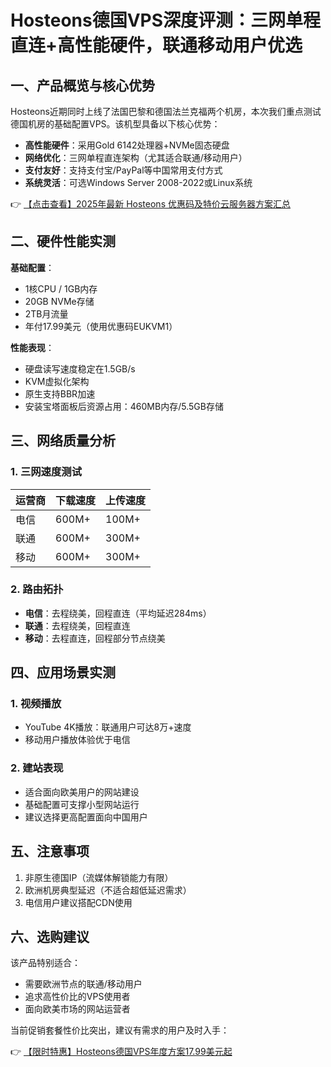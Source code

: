 # Hosteons德国VPS深度评测：三网单程直连+高性能硬件，联通移动用户优选

## 一、产品概览与核心优势

Hosteons近期同时上线了法国巴黎和德国法兰克福两个机房，本次我们重点测试德国机房的基础配置VPS。该机型具备以下核心优势：
- **高性能硬件**：采用Gold 6142处理器+NVMe固态硬盘
- **网络优化**：三网单程直连架构（尤其适合联通/移动用户）
- **支付友好**：支持支付宝/PayPal等中国常用支付方式
- **系统灵活**：可选Windows Server 2008-2022或Linux系统

👉 [【点击查看】2025年最新 Hosteons 优惠码及特价云服务器方案汇总](https://bit.ly/hosteons)

## 二、硬件性能实测

**基础配置**：
- 1核CPU / 1GB内存
- 20GB NVMe存储
- 2TB月流量
- 年付17.99美元（使用优惠码EUKVM1）

**性能表现**：
- 硬盘读写速度稳定在1.5GB/s
- KVM虚拟化架构
- 原生支持BBR加速
- 安装宝塔面板后资源占用：460MB内存/5.5GB存储

## 三、网络质量分析

### 1. 三网速度测试
| 运营商 | 下载速度 | 上传速度 |
|--------|----------|----------|
| 电信   | 600M+    | 100M+    |
| 联通   | 600M+    | 300M+    |
| 移动   | 600M+    | 300M+    |

### 2. 路由拓扑
- **电信**：去程绕美，回程直连（平均延迟284ms）
- **联通**：去程绕美，回程直连
- **移动**：去程直连，回程部分节点绕美

## 四、应用场景实测

### 1. 视频播放
- YouTube 4K播放：联通用户可达8万+速度
- 移动用户播放体验优于电信

### 2. 建站表现
- 适合面向欧美用户的网站建设
- 基础配置可支撑小型网站运行
- 建议选择更高配置面向中国用户

## 五、注意事项
1. 非原生德国IP（流媒体解锁能力有限）
2. 欧洲机房典型延迟（不适合超低延迟需求）
3. 电信用户建议搭配CDN使用

## 六、选购建议
该产品特别适合：
- 需要欧洲节点的联通/移动用户
- 追求高性价比的VPS使用者
- 面向欧美市场的网站运营者

当前促销套餐性价比突出，建议有需求的用户及时入手：

👉 [【限时特惠】Hosteons德国VPS年度方案17.99美元起](https://bit.ly/hosteons)